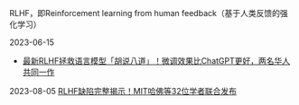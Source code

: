 RLHF，即Reinforcement learning from human feedback（基于人类反馈的强化学习）


2023-06-15
- [最新RLHF拯救语言模型「胡说八道」！微调效果比ChatGPT更好，两名华人共同一作](https://mp.weixin.qq.com/s/iqf6Tw2iyYNAUoAj3f1MNw)

2023-08-05
[RLHF缺陷完整揭示！MIT哈佛等32位学者联合发布](https://mp.weixin.qq.com/s/NgR_MlGKatetCSzrQH2UUg)













